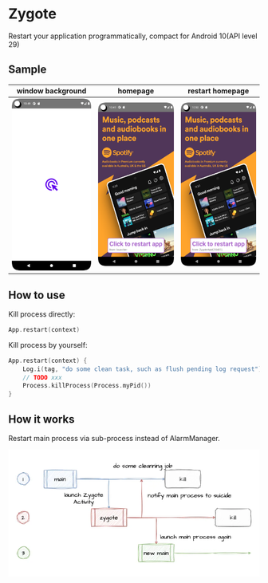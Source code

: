 # Zygote

Restart your application programmatically, compact for Android 10(API level 29)

## Sample

| window background      | homepage               | restart homepage       |
|------------------------|------------------------|------------------------|
| ![1.png](images/1.png) | ![2.png](images/2.png) | ![1.png](images/3.png) |

## How to use

Kill process directly:

```kotlin
App.restart(context)
```

Kill process by yourself:

```kotlin
App.restart(context) {
    Log.i(tag, "do some clean task, such as flush pending log request")
    // TODO xxx
    Process.killProcess(Process.myPid())
}
```
## How it works

Restart main process via sub-process instead of AlarmManager.

![zygote-flow.webp](images/zygote-flow.webp)